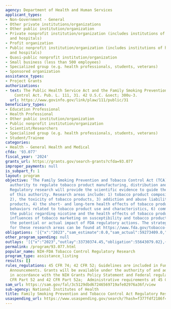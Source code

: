 ```yaml
---
agency: Department of Health and Human Services
applicant_types:
- Non-Government - General
- Other private institutions/organizations
- Other public institution/organization
- Private nonprofit institution/organization (includes institutions of higher education
  and hospitals)
- Profit organization
- Public nonprofit institution/organization (includes institutions of higher education
  and hospitals)
- Quasi-public nonprofit institution/organization
- Small business (less than 500 employees)
- Specialized group (e.g. health professionals, students, veterans)
- Sponsored organization
assistance_types:
- Project Grants
authorizations:
- text: The Public Health Service Act and the Family Smoking Prevention and Tobacco
    Control Act. Pub. L. 111, 31. 42 U.S.C. &sect; 300u-3.
  url: https://www.govinfo.gov/link/plaw/111/public/31
beneficiary_types:
- Education Professional
- Health Professional
- Other public institution/organization
- Public nonprofit institution/organization
- Scientist/Researchers
- Specialized group (e.g. health professionals, students, veterans)
- Student/Trainee
categories:
- Health - General Health and Medical
cfda: '93.077'
fiscal_year: '2024'
grants_url: https://grants.gov/search-grants?cfda=93.077
improper_payments: null
is_subpart_f: 1
layout: program
objective: 'The Family Smoking Prevention and Tobacco Control Act (TCA) provides the
  authority to regulate tobacco product manufacturing, distribution and marketing.
  Regulatory research will provide the scientific evidence to guide the implementation
  of this authority. Research areas include: 1) tobacco product composition and design
  2), the toxicity of tobacco products, 3) addiction and abuse liability of tobacco
  products, 4) the short- and long-term health effects of tobacco products, 5) people’s
  behaviors related to tobacco product use and characteristics, 6) communicating to
  the public regarding nicotine and the health effects of tobacco products, 7) the
  influences of tobacco marketing on susceptibility and tobacco product use, and 8)
  the potential or actual impact of FDA regulatory actions. The strategic priorities
  for these research areas can be found at https://www.fda.gov/tobacco-products/research/research-priorities.'
obligations: '[{"x":"2023","sam_estimate":0.0,"sam_actual":59273409.0,"usa_spending_actual":58732634.56},{"x":"2024","sam_estimate":0.0,"sam_actual":59070436.0,"usa_spending_actual":58616538.79},{"x":"2025","sam_estimate":0.0,"sam_actual":54000000.0,"usa_spending_actual":8743420.26}]'
other_program_spending: null
outlays: '[{"x":"2023","outlay":33730374.45,"obligation":55643079.02},{"x":"2024","outlay":6783815.35,"obligation":12033891.98},{"x":"2025","outlay":116185.53,"obligation":1749981.0}]'
permalink: /program/93.077.html
popular_name: NIH-FDA Tobacco Control Regulatory Research
program_type: assistance_listing
results: []
rules_regulations: 45 CFR 74; 42 CFR 52; Guidelines are included in Funding Opportunity
  Announcements. Grants will be available under the authority of and administered
  in accordance with the NIH Grants Policy Statement and Federal regulations at 42
  CFR Part 52 and 42 CFR Part 52a;  Administrative requirements at 45 CFR Part 74.
sam_url: https://sam.gov/fal/3c5129dbd67246569719afe02976a36f/view
sub-agency: National Institutes of Health
title: Family Smoking Prevention and Tobacco Control Act Regulatory Research
usaspending_url: https://www.usaspending.gov/search/?hash=f377fdf2186f4e0bb5e7747ad0a2187b
---
```

